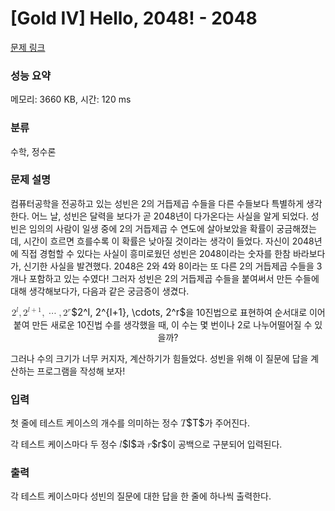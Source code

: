# [Gold IV] Hello, 2048! - 2048 

[문제 링크](https://www.acmicpc.net/problem/2048) 

### 성능 요약

메모리: 3660 KB, 시간: 120 ms

### 분류

수학, 정수론

### 문제 설명

<p>컴퓨터공학을 전공하고 있는 성빈은 2의 거듭제곱 수들을 다른 수들보다 특별하게 생각한다. 어느 날, 성빈은 달력을 보다가 곧 2048년이 다가온다는 사실을 알게 되었다. 성빈은 임의의 사람이 일생 중에 2의 거듭제곱 수 연도에 살아보았을 확률이 궁금해졌는데, 시간이 흐르면 흐를수록 이 확률은 낮아질 것이라는 생각이 들었다. 자신이 2048년에 직접 경험할 수 있다는 사실이 흥미로웠던 성빈은 2048이라는 숫자를 한참 바라보다가, 신기한 사실을 발견했다. 2048은 2와 4와 8이라는 또 다른 2의 거듭제곱 수들을 3개나 포함하고 있는 수였다! 그러자 성빈은 2의 거듭제곱 수들을 붙여써서 만든 수들에 대해 생각해보다가, 다음과 같은 궁금증이 생겼다.</p>

<p style="text-align: center;"><mjx-container class="MathJax" jax="CHTML" style="font-size: 109%; position: relative;"> <mjx-math class="MJX-TEX" aria-hidden="true"><mjx-msup><mjx-mn class="mjx-n"><mjx-c class="mjx-c32"></mjx-c></mjx-mn><mjx-script style="vertical-align: 0.363em;"><mjx-mi class="mjx-i" size="s"><mjx-c class="mjx-c1D459 TEX-I"></mjx-c></mjx-mi></mjx-script></mjx-msup><mjx-mo class="mjx-n"><mjx-c class="mjx-c2C"></mjx-c></mjx-mo><mjx-msup space="2"><mjx-mn class="mjx-n"><mjx-c class="mjx-c32"></mjx-c></mjx-mn><mjx-script style="vertical-align: 0.363em;"><mjx-texatom size="s" texclass="ORD"><mjx-mi class="mjx-i"><mjx-c class="mjx-c1D459 TEX-I"></mjx-c></mjx-mi><mjx-mo class="mjx-n"><mjx-c class="mjx-c2B"></mjx-c></mjx-mo><mjx-mn class="mjx-n"><mjx-c class="mjx-c31"></mjx-c></mjx-mn></mjx-texatom></mjx-script></mjx-msup><mjx-mo class="mjx-n"><mjx-c class="mjx-c2C"></mjx-c></mjx-mo><mjx-mo class="mjx-n" space="2"><mjx-c class="mjx-c22EF"></mjx-c></mjx-mo><mjx-mo class="mjx-n" space="2"><mjx-c class="mjx-c2C"></mjx-c></mjx-mo><mjx-msup space="2"><mjx-mn class="mjx-n"><mjx-c class="mjx-c32"></mjx-c></mjx-mn><mjx-script style="vertical-align: 0.363em;"><mjx-mi class="mjx-i" size="s"><mjx-c class="mjx-c1D45F TEX-I"></mjx-c></mjx-mi></mjx-script></mjx-msup></mjx-math><mjx-assistive-mml unselectable="on" display="inline"><math xmlns="http://www.w3.org/1998/Math/MathML"><msup><mn>2</mn><mi>l</mi></msup><mo>,</mo><msup><mn>2</mn><mrow data-mjx-texclass="ORD"><mi>l</mi><mo>+</mo><mn>1</mn></mrow></msup><mo>,</mo><mo>⋯</mo><mo>,</mo><msup><mn>2</mn><mi>r</mi></msup></math></mjx-assistive-mml><span aria-hidden="true" class="no-mathjax mjx-copytext">$2^l, 2^{l+1}, \cdots, 2^r$</span></mjx-container>을 10진법으로 표현하여 순서대로 이어 붙여 만든 새로운 10진법 수를 생각했을 때, 이 수는 몇 번이나 2로 나누어떨어질 수 있을까?</p>

<p>그러나 수의 크기가 너무 커지자, 계산하기가 힘들었다. 성빈을 위해 이 질문에 답을 계산하는 프로그램을 작성해 보자!</p>

### 입력 

 <p>첫 줄에 테스트 케이스의 개수를 의미하는 정수 <mjx-container class="MathJax" jax="CHTML" style="font-size: 109%; position: relative;"><mjx-math class="MJX-TEX" aria-hidden="true"><mjx-mi class="mjx-i"><mjx-c class="mjx-c1D447 TEX-I"></mjx-c></mjx-mi></mjx-math><mjx-assistive-mml unselectable="on" display="inline"><math xmlns="http://www.w3.org/1998/Math/MathML"><mi>T</mi></math></mjx-assistive-mml><span aria-hidden="true" class="no-mathjax mjx-copytext">$T$</span></mjx-container>가 주어진다.</p>

<p>각 테스트 케이스마다 두 정수 <mjx-container class="MathJax" jax="CHTML" style="font-size: 109%; position: relative;"><mjx-math class="MJX-TEX" aria-hidden="true"><mjx-mi class="mjx-i"><mjx-c class="mjx-c1D459 TEX-I"></mjx-c></mjx-mi></mjx-math><mjx-assistive-mml unselectable="on" display="inline"><math xmlns="http://www.w3.org/1998/Math/MathML"><mi>l</mi></math></mjx-assistive-mml><span aria-hidden="true" class="no-mathjax mjx-copytext">$l$</span></mjx-container>과 <mjx-container class="MathJax" jax="CHTML" style="font-size: 109%; position: relative;"><mjx-math class="MJX-TEX" aria-hidden="true"><mjx-mi class="mjx-i"><mjx-c class="mjx-c1D45F TEX-I"></mjx-c></mjx-mi></mjx-math><mjx-assistive-mml unselectable="on" display="inline"><math xmlns="http://www.w3.org/1998/Math/MathML"><mi>r</mi></math></mjx-assistive-mml><span aria-hidden="true" class="no-mathjax mjx-copytext">$r$</span></mjx-container>이 공백으로 구분되어 입력된다.</p>

### 출력 

 <p>각 테스트 케이스마다 성빈의 질문에 대한 답을 한 줄에 하나씩 출력한다.</p>


